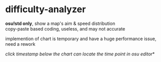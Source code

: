 # difficulty-analyzer 
**osu!std only**, show a map's aim & speed distribution  
copy-paste based coding, useless, and may not accurate
  
implemention of chart is temporary and have a huge performance issue, need a rework

*click timestamp below the chart can locate the time point in osu editor**